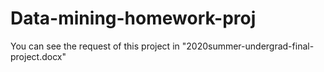 # Data-mining-homework-proj
You can see the request of this project in "2020summer-undergrad-final-project.docx"

